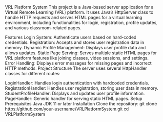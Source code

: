 VRL Platform System
This project is a Java-based server application for a Virtual Remote Learning (VRL) platform. It uses Java’s HttpServer class to handle HTTP requests and serves HTML pages for a virtual learning environment, including functionalities for login, registration, profile updates, and various classroom-related pages.

Features
Login System: Authenticate users based on hard-coded credentials.
Registration: Accepts and stores user registration data in memory.
Dynamic Profile Management: Displays user profile data and allows updates.
Static Page Serving: Serves multiple static HTML pages for VRL platform features like joining classes, video sessions, and settings.
Error Handling: Displays error messages for missing pages and incorrect HTTP methods.
Project Structure
The server uses several HttpHandler classes for different routes:

LoginHandler: Handles login authentication with hardcoded credentials.
RegistrationHandler: Handles user registration, storing user data in memory.
StudentProfileHandler: Displays and updates user profile information.
PageHandler: Generic handler for serving static HTML pages.
Setup
Prerequisites
Java JDK 11 or later
Installation
Clone the repository:
git clone https://github.com/your-username/VRLPlatformSystem.git
cd VRLPlatformSystem

